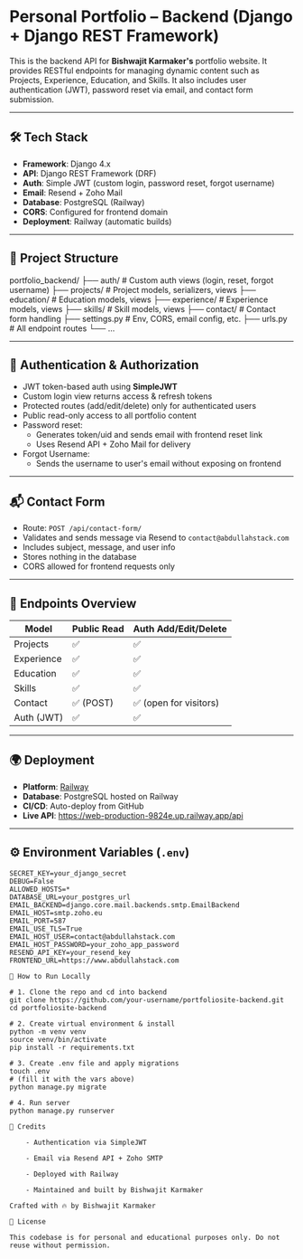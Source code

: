 # Personal Portfolio – Backend (Django + Django REST Framework)

This is the backend API for **Bishwajit Karmaker's** portfolio website. It provides RESTful endpoints for managing dynamic content such as Projects, Experience, Education, and Skills. It also includes user authentication (JWT), password reset via email, and contact form submission.

---

## 🛠 Tech Stack

- **Framework**: Django 4.x
- **API**: Django REST Framework (DRF)
- **Auth**: Simple JWT (custom login, password reset, forgot username)
- **Email**: Resend + Zoho Mail
- **Database**: PostgreSQL (Railway)
- **CORS**: Configured for frontend domain
- **Deployment**: Railway (automatic builds)

---

## 📁 Project Structure

portfolio_backend/
├── auth/ # Custom auth views (login, reset, forgot username)
├── projects/ # Project models, serializers, views
├── education/ # Education models, views
├── experience/ # Experience models, views
├── skills/ # Skill models, views
├── contact/ # Contact form handling
├── settings.py # Env, CORS, email config, etc.
├── urls.py # All endpoint routes
└── ...


---

## 🔐 Authentication & Authorization

- JWT token-based auth using **SimpleJWT**
- Custom login view returns access & refresh tokens
- Protected routes (add/edit/delete) only for authenticated users
- Public read-only access to all portfolio content
- Password reset:
  - Generates token/uid and sends email with frontend reset link
  - Uses Resend API + Zoho Mail for delivery
- Forgot Username:
  - Sends the username to user's email without exposing on frontend

---

## 📬 Contact Form

- Route: `POST /api/contact-form/`
- Validates and sends message via Resend to `contact@abdullahstack.com`
- Includes subject, message, and user info
- Stores nothing in the database
- CORS allowed for frontend requests only

---

## 🔗 Endpoints Overview

| Model       | Public Read | Auth Add/Edit/Delete |
|-------------|-------------|------------------------|
| Projects    | ✅          | ✅                    |
| Experience  | ✅          | ✅                    |
| Education   | ✅          | ✅                    |
| Skills      | ✅          | ✅                    |
| Contact     | ✅ (POST)   | ✅ (open for visitors) |
| Auth (JWT)  | ✅          | ✅                    |

---

## 🌍 Deployment

- **Platform**: [Railway](https://railway.app/)
- **Database**: PostgreSQL hosted on Railway
- **CI/CD**: Auto-deploy from GitHub
- **Live API**:  https://web-production-9824e.up.railway.app/api

---

## ⚙️ Environment Variables (`.env`)

```env
SECRET_KEY=your_django_secret
DEBUG=False
ALLOWED_HOSTS=*
DATABASE_URL=your_postgres_url
EMAIL_BACKEND=django.core.mail.backends.smtp.EmailBackend
EMAIL_HOST=smtp.zoho.eu
EMAIL_PORT=587
EMAIL_USE_TLS=True
EMAIL_HOST_USER=contact@abdullahstack.com
EMAIL_HOST_PASSWORD=your_zoho_app_password
RESEND_API_KEY=your_resend_key
FRONTEND_URL=https://www.abdullahstack.com

🚀 How to Run Locally

# 1. Clone the repo and cd into backend
git clone https://github.com/your-username/portfoliosite-backend.git
cd portfoliosite-backend

# 2. Create virtual environment & install
python -m venv venv
source venv/bin/activate
pip install -r requirements.txt

# 3. Create .env file and apply migrations
touch .env
# (fill it with the vars above)
python manage.py migrate

# 4. Run server
python manage.py runserver

🙌 Credits

    - Authentication via SimpleJWT

    - Email via Resend API + Zoho SMTP

    - Deployed with Railway

    - Maintained and built by Bishwajit Karmaker

Crafted with 🔥 by Bishwajit Karmaker

📃 License

This codebase is for personal and educational purposes only. Do not reuse without permission.